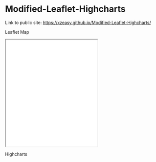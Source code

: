 # Modified-Leaflet-Highcharts

Link to public site: https://xzeasy.github.io/Modified-Leaflet-Highcharts/

Leaflet Map
<iframe src=”https://xzeasy.github.io/leaflet-map-simple” width=”90%” height="350"></iframe>

Highcharts

